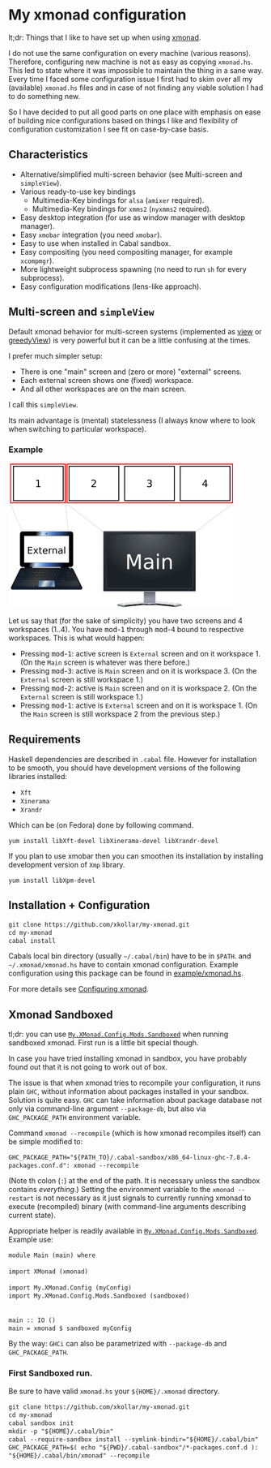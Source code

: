 My xmonad configuration
=======================

lt;dr: Things that I like to have set up when using
[xmonad](http://xmonad.org/).

I do not use the same configuration on every machine (various
reasons). Therefore, configuring new machine is not as easy as
copying `xmonad.hs`. This led to state where it was impossible
to maintain the thing in a sane way. Every time I faced some
configuration issue I first had to skim over all my (available)
`xmonad.hs` files and in case of not finding any viable
solution I had to do something new.

So I have decided to put all good parts on one place with
emphasis on ease of building nice configurations based on things
I like and flexibility of configuration customization I see fit
on case-by-case basis.

Characteristics
---------------

* Alternative/simplified multi-screen behavior (see Multi-screen and `simpleView`).
* Various ready-to-use key bindings
    * Multimedia-Key bindings for `alsa` (`amixer` required).
    * Multimedia-Key bindings for `xmms2` (`nyxmms2` required).
* Easy desktop integration (for use as window manager with desktop manager).
* Easy `xmobar` integration (you need `xmobar`).
* Easy to use when installed in Cabal sandbox.
* Easy compositing (you need compositing manager, for example `xcompmgr`).
* More lightweight subprocess spawning (no need to run `sh` for every subprocess).
* Easy configuration modifications (lens-like approach).

Multi-screen and `simpleView`
-----------------------------

Default xmonad behavior for multi-screen systems (implemented as
[view](http://xmonad.org/xmonad-docs/xmonad/XMonad-StackSet.html#v:view)
or [greedyView](http://xmonad.org/xmonad-docs/xmonad/XMonad-StackSet.html#v:greedyView))
is very powerful but it can be a little confusing at the times.

I prefer much simpler setup:

* There is one "main" screen and (zero or more) "external" screens.
* Each external screen shows one (fixed) workspace.
* And all other workspaces are on the main screen.

I call this `simpleView`.

Its main advantage is (mental) statelessness (I always know where
to look when switching to particular workspace).

### Example

![Two-Screen Example](doc/two-screen.png)

Let us say that (for the sake of simplicity) you
have two screens and 4 workspaces (1..4).
You have <kbd>mod</kbd>-<kbd>1</kbd> through <kbd>mod</kbd>-<kbd>4</kbd>
bound to respective workspaces. This is what would happen:

* Pressing <kbd>mod</kbd>-<kbd>1</kbd>: active screen is `External`
  screen and on it workspace 1. (On the `Main` screen is whatever was there before.)
* Pressing <kbd>mod</kbd>-<kbd>3</kbd>: active is `Main` screen
  and on it is workspace 3. (On the `External` screen is still workspace 1.)
* Pressing <kbd>mod</kbd>-<kbd>2</kbd>: active is `Main` screen
  and on it is workspace 2. (On the `External` screen is still workspace 1.)
* Pressing <kbd>mod</kbd>-<kbd>1</kbd>: active is `External` screen
  and on it is workspace 1. (On the `Main` screen is still workspace 2
  from the previous step.)

Requirements
------------

Haskell dependencies are described in `.cabal` file.
However for installation to be smooth, you should
have development versions of the following libraries
installed:

* `Xft`
* `Xinerama`
* `Xrandr`

Which can be (on Fedora) done by following command.

~~~ { .bash }
yum install libXft-devel libXinerama-devel libXrandr-devel
~~~

If you plan to use xmobar then you can smoothen its installation
by installing development version of `Xmp` library.

~~~ { .bash }
yum install libXpm-devel
~~~

Installation + Configuration
----------------------------

~~~ { .bash }
git clone https://github.com/xkollar/my-xmonad.git
cd my-xmonad
cabal install
~~~

Cabals local bin directory (usually `~/.cabal/bin`) have to be in `$PATH`.
and `~/.xmonad/xmonad.hs` have to contain xmonad configuration.
Example configuration using this package can be found in [example/xmonad.hs](example/xmonad.hs).

For more details see [Configuring xmonad](http://xmonad.org/xmonad-docs/xmonad-contrib/XMonad-Doc-Configuring.html).

Xmonad Sandboxed
----------------

tl;dr: you can use [`My.XMonad.Config.Mods.Sandboxed`](src/My/XMonad/Config/Mods/Sandboxed.hs) when running
sandboxed xmonad. First run is a little bit special though.

In case you have tried installing xmonad in sandbox, you have
probably found out that it is not going to work out of box.

The issue is that when xmonad tries to recompile your
configuration, it runs plain `GHC`, without information
about packages installed in your sandbox. Solution is quite easy.
`GHC` can take information about package database not only
via command-line argument `--package-db`, but also via
`GHC_PACKAGE_PATH` environment variable.

Command `xmonad --recompile` (which is how xmonad recompiles
itself) can be simple modified to:

~~~ { .bash }
GHC_PACKAGE_PATH="${PATH_TO}/.cabal-sandbox/x86_64-linux-ghc-7.8.4-packages.conf.d": xmonad --recompile
~~~~

(Note th colon (`:`) at the end of the path. It is necessary unless
the sandbox contains _everything_.) Setting the environment
variable to the `xmonad --restart` is not necessary as it just
signals to currently running xmonad to execute (recompiled) binary
(with command-line arguments describing current state).

Appropriate helper is readily available in
[`My.XMonad.Config.Mods.Sandboxed`](src/My/XMonad/Config/Mods/Sandboxed.hs).
Example use:

~~~ { .haskell label=example-sandboxed }
module Main (main) where

import XMonad (xmonad)

import My.XMonad.Config (myConfig)
import My.XMonad.Config.Mods.Sandboxed (sandboxed)


main :: IO ()
main = xmonad $ sandboxed myConfig
~~~

By the way: `GHCi` can also be parametrized with `--package-db` and `GHC_PACKAGE_PATH`.

### First Sandboxed run.

Be sure to have valid `xmonad.hs` your `${HOME}/.xmonad` directory.

~~~ { .bash }
git clone https://github.com/xkollar/my-xmonad.git
cd my-xmonad
cabal sandbox init
mkdir -p "${HOME}/.cabal/bin"
cabal --require-sandbox install --symlink-bindir="${HOME}/.cabal/bin"
GHC_PACKAGE_PATH=$( echo "${PWD}/.cabal-sandbox"/*-packages.conf.d ): "${HOME}/.cabal/bin/xmonad" --recompile
~~~
